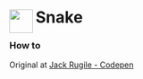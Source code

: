 
<h1>
	<img src="~/icon.svg" style="float: left; width: 42px; margin: 3px 5px 0 0;">
	Snake
</h1>

### How to


Original at [Jack Rugile - Codepen](https://codepen.io/jackrugile/pen/bGRWbK)
